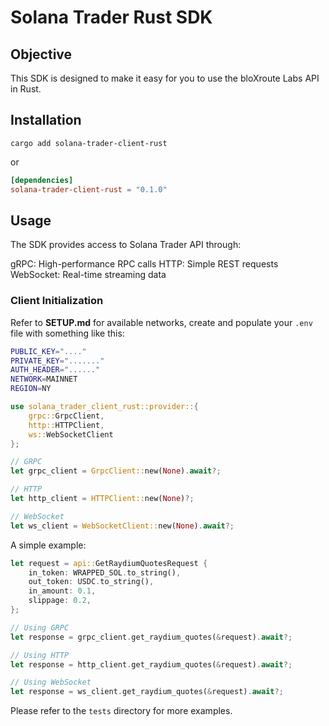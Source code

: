 # Solana Trader Rust SDK

## Objective

This SDK is designed to make it easy for you to use the bloXroute Labs API in Rust. 

## Installation

``cargo add solana-trader-client-rust``

or

```toml
[dependencies]
solana-trader-client-rust = "0.1.0"
```

## Usage

The SDK provides access to Solana Trader API through:

gRPC: High-performance RPC calls
HTTP: Simple REST requests
WebSocket: Real-time streaming data


### Client Initialization

Refer to **SETUP.md** for available networks, create and populate your `.env` file with something like this:

```bash
PUBLIC_KEY="...."
PRIVATE_KEY="......."
AUTH_HEADER="......"
NETWORK=MAINNET
REGION=NY
```

```rust
use solana_trader_client_rust::provider::{
    grpc::GrpcClient, 
    http::HTTPClient,
    ws::WebSocketClient
};

// GRPC
let grpc_client = GrpcClient::new(None).await?;

// HTTP 
let http_client = HTTPClient::new(None)?;

// WebSocket
let ws_client = WebSocketClient::new(None).await?;
```

A simple example:

```rust
let request = api::GetRaydiumQuotesRequest {
    in_token: WRAPPED_SOL.to_string(),
    out_token: USDC.to_string(), 
    in_amount: 0.1,
    slippage: 0.2,
};

// Using GRPC
let response = grpc_client.get_raydium_quotes(&request).await?;

// Using HTTP
let response = http_client.get_raydium_quotes(&request).await?;

// Using WebSocket
let response = ws_client.get_raydium_quotes(&request).await?;
```

Please refer to the `tests` directory for more examples.